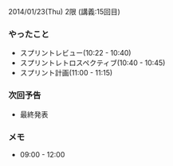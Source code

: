 2014/01/23(Thu) 2限 (講義:15回目)

### やったこと
 * スプリントレビュー(10:22 - 10:40)
 * スプリントレトロスペクティブ(10:40 - 10:45)
 * スプリント計画(11:00 - 11:15)

### 次回予告
 * 最終発表

### メモ
 * 09:00 - 12:00